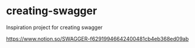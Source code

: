 # creating-swagger
Inspiration project for creating swagger

https://www.notion.so/SWAGGER-f62919946642400481cb4eb368ed09ab
